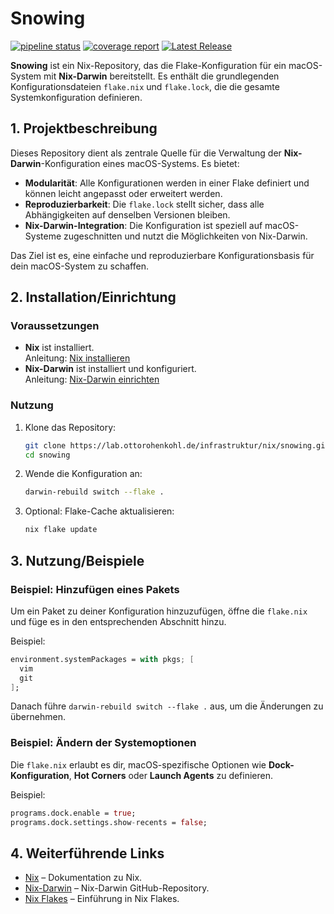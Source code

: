 
# Snowing

[![pipeline status](http://lab.ottorohenkohl.de/infrastruktur/nix/snowing/badges/main/pipeline.svg)](http://lab.ottorohenkohl.de/infrastruktur/nix/snowing/-/commits/main) [![coverage report](http://lab.ottorohenkohl.de/infrastruktur/nix/snowing/badges/main/coverage.svg)](http://lab.ottorohenkohl.de/infrastruktur/nix/snowing/-/commits/main) [![Latest Release](http://lab.ottorohenkohl.de/infrastruktur/nix/snowing/-/badges/release.svg)](http://lab.ottorohenkohl.de/infrastruktur/nix/snowing/-/releases)

**Snowing** ist ein Nix-Repository, das die Flake-Konfiguration für ein macOS-System mit **Nix-Darwin** bereitstellt. Es enthält die grundlegenden Konfigurationsdateien `flake.nix` und `flake.lock`, die die gesamte Systemkonfiguration definieren.

## 1. Projektbeschreibung

Dieses Repository dient als zentrale Quelle für die Verwaltung der **Nix-Darwin**-Konfiguration eines macOS-Systems. Es bietet:

- **Modularität**: Alle Konfigurationen werden in einer Flake definiert und können leicht angepasst oder erweitert werden.
- **Reproduzierbarkeit**: Die `flake.lock` stellt sicher, dass alle Abhängigkeiten auf denselben Versionen bleiben.
- **Nix-Darwin-Integration**: Die Konfiguration ist speziell auf macOS-Systeme zugeschnitten und nutzt die Möglichkeiten von Nix-Darwin.

Das Ziel ist es, eine einfache und reproduzierbare Konfigurationsbasis für dein macOS-System zu schaffen.

## 2. Installation/Einrichtung

### Voraussetzungen

- **Nix** ist installiert.  
  Anleitung: [Nix installieren](https://nixos.org/download.html)  
- **Nix-Darwin** ist installiert und konfiguriert.  
  Anleitung: [Nix-Darwin einrichten](https://github.com/LnL7/nix-darwin)

### Nutzung

1. Klone das Repository:
   ```bash
   git clone https://lab.ottorohenkohl.de/infrastruktur/nix/snowing.git
   cd snowing
   ```

2. Wende die Konfiguration an:
   ```bash
   darwin-rebuild switch --flake .
   ```

3. Optional: Flake-Cache aktualisieren:
   ```bash
   nix flake update
   ```

## 3. Nutzung/Beispiele

### Beispiel: Hinzufügen eines Pakets

Um ein Paket zu deiner Konfiguration hinzuzufügen, öffne die `flake.nix` und füge es in den entsprechenden Abschnitt hinzu.  

Beispiel:  
```nix
environment.systemPackages = with pkgs; [
  vim
  git
];
```

Danach führe `darwin-rebuild switch --flake .` aus, um die Änderungen zu übernehmen.

### Beispiel: Ändern der Systemoptionen

Die `flake.nix` erlaubt es dir, macOS-spezifische Optionen wie **Dock-Konfiguration**, **Hot Corners** oder **Launch Agents** zu definieren.  

Beispiel:
```nix
programs.dock.enable = true;
programs.dock.settings.show-recents = false;
```

## 4. Weiterführende Links

- [Nix](https://nixos.org/) – Dokumentation zu Nix.
- [Nix-Darwin](https://github.com/LnL7/nix-darwin) – Nix-Darwin GitHub-Repository.
- [Nix Flakes](https://nixos.wiki/wiki/Flakes) – Einführung in Nix Flakes.

